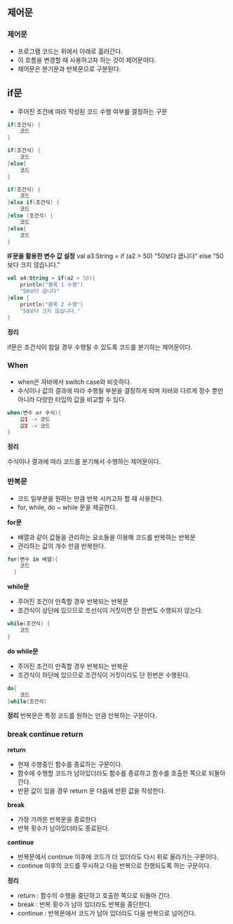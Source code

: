 ## 제어문

### 제어문
- 프로그램 코드는 위에서 아래로 흘러간다.
- 이 흐름을 변경할 때 사용하고자 하는 것이 제어문이다.
- 제어문은 분기문과 반복문으로 구분된다.

## if문

- 주어진 조건에 따라 작성된 코드 수행 여부를 결정하는 구문
```kotlin
if(조건식) {
    코드
}
```
```kotlin
if(조건식) {
    코드
}else{
    코드
}
```

```kotlin
if(조건식) {
    코드
}else if(조건식) {
    코드
}else (조건식) {
    코드
}else{
    코드
}
```

**IF문을 활용한 변수 값 설정**
val a3:String = if (a2 > 50) "50보다 큽니다" else "50보다 크지 않습니다."

```kotlin
val a4:String = if(a2 > 50){
    println("블록 1 수행")
    "50보다 큽니다"
}else {
    println("블록 2 수행")
    "50보다 크지 않습니다."
}
```
**정리**

if문은 조건식이 참일 경우 수행될 수 있도록 코드를 분기하는 제어문이다.

### When
- when은 자바에서 switch case와 비슷하다.
- 수식이나 값의 결과에 따라 수행될 부분을 결정하게 되며 자바와 다르게 정수 뿐만 아니라 다양한 타입의 값을 비교할 수 있다.

```kotlin
when(변수 or 수식){
    값1 -> 코드
    값2 -> 코드
}
```

**정리**

수식이나 결과에 따라 코드를 분기해서 수행하는 제어문이다.

### 반복문
- 코드 일부분을 원하는 만큼 반복 시키고자 할 때 사용한다.
- for, while, do ~ while 문을 제공한다.

**for문**
- 배열과 같이 값들을 관리하는 요소들을 이용해 코드를 반복하는 반복문
- 관리하는 값의 개수 만큼 반복한다.
```kotlin
for(변수 in 배열){
    코드
  }
```

**while문**
- 주어진 조건이 만족할 경우 반복되는 반복문
- 조건식이 상단에 있으므로 조선식이 거짓이면 단 한번도 수행되지 않는다.
```kotlin
while(조건식) {
    코드
}
```

**do while문**
- 주어진 조건이 만족할 경우 반복되는 반복문
- 조건식이 하단에 있으므로 조건식이 거짓이라도 단 한번은 수행된다.
```kotlin
do{
    코드
}while(조건식)
```

**정리**
반복문은 특정 코드를 원하는 만큼 만복하는 구문이다.

### break continue return

**return**
- 현재 수행중인 함수를 종료하는 구문이다.
- 함수에 수행할 코드가 남아있더라도 함수를 종료하고 함수를 호출한 쪽으로 되돌아간다.
- 반환 값이 있을 경우 return 문 다음에 반환 값을 작성한다.

**break**
- 가장 가까운 반복문을 종료한다
- 반복 횟수가 남아있더라도 종료된다.

**continue**
- 반복문에서 continue 이후에 코드가 더 있더라도 다시 위로 올라가는 구문이다.
- continue 이후의 코드를 무시하고 다음 반복으로 진행되도록 하는 구문이다.

**정리**
- return : 함수의 수행을 중단하고 호출한 쪽으로 되돌아 간다.
- break : 반복 횟수가 남아 있더라도 반복을 중단한다.
- continue : 반복문에서 코드가 남아 있더라도 다음 반복으로 넘어간다.